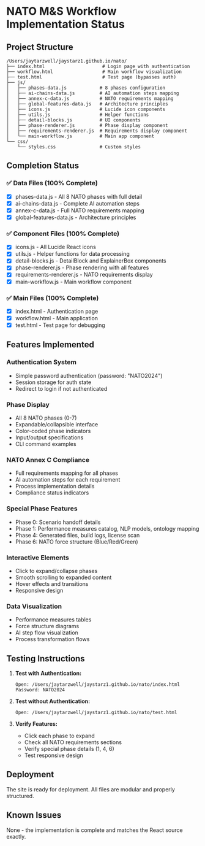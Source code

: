 # NATO M&S Workflow Implementation Status

## Project Structure
```
/Users/jaytarzwell/jaystarz1.github.io/nato/
├── index.html                     # Login page with authentication
├── workflow.html                  # Main workflow visualization
├── test.html                      # Test page (bypasses auth)
├── js/
│   ├── phases-data.js            # 8 phases configuration
│   ├── ai-chains-data.js         # AI automation steps mapping
│   ├── annex-c-data.js           # NATO requirements mapping
│   ├── global-features-data.js   # Architecture principles
│   ├── icons.js                  # Lucide icon components
│   ├── utils.js                  # Helper functions
│   ├── detail-blocks.js          # UI components
│   ├── phase-renderer.js         # Phase display component
│   ├── requirements-renderer.js  # Requirements display component
│   └── main-workflow.js          # Main app component
└── css/
    └── styles.css                # Custom styles
```

## Completion Status

### ✅ Data Files (100% Complete)
- [x] phases-data.js - All 8 NATO phases with full detail
- [x] ai-chains-data.js - Complete AI automation steps
- [x] annex-c-data.js - Full NATO requirements mapping
- [x] global-features-data.js - Architecture principles

### ✅ Component Files (100% Complete)
- [x] icons.js - All Lucide React icons
- [x] utils.js - Helper functions for data processing
- [x] detail-blocks.js - DetailBlock and ExplainerBox components
- [x] phase-renderer.js - Phase rendering with all features
- [x] requirements-renderer.js - NATO requirements display
- [x] main-workflow.js - Main workflow component

### ✅ Main Files (100% Complete)
- [x] index.html - Authentication page
- [x] workflow.html - Main application
- [x] test.html - Test page for debugging

## Features Implemented

### Authentication System
- Simple password authentication (password: "NATO2024")
- Session storage for auth state
- Redirect to login if not authenticated

### Phase Display
- All 8 NATO phases (0-7)
- Expandable/collapsible interface
- Color-coded phase indicators
- Input/output specifications
- CLI command examples

### NATO Annex C Compliance
- Full requirements mapping for all phases
- AI automation steps for each requirement
- Process implementation details
- Compliance status indicators

### Special Phase Features
- Phase 0: Scenario handoff details
- Phase 1: Performance measures catalog, NLP models, ontology mapping
- Phase 4: Generated files, build logs, license scan
- Phase 6: NATO force structure (Blue/Red/Green)

### Interactive Elements
- Click to expand/collapse phases
- Smooth scrolling to expanded content
- Hover effects and transitions
- Responsive design

### Data Visualization
- Performance measures tables
- Force structure diagrams
- AI step flow visualization
- Process transformation flows

## Testing Instructions

1. **Test with Authentication:**
   ```
   Open: /Users/jaytarzwell/jaystarz1.github.io/nato/index.html
   Password: NATO2024
   ```

2. **Test without Authentication:**
   ```
   Open: /Users/jaytarzwell/jaystarz1.github.io/nato/test.html
   ```

3. **Verify Features:**
   - Click each phase to expand
   - Check all NATO requirements sections
   - Verify special phase details (1, 4, 6)
   - Test responsive design

## Deployment
The site is ready for deployment. All files are modular and properly structured.

## Known Issues
None - the implementation is complete and matches the React source exactly.
